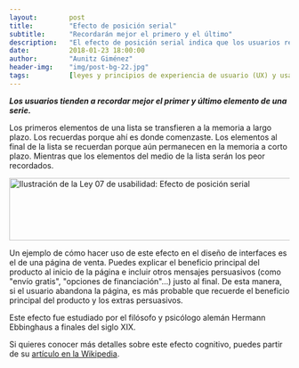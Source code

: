 ```yaml
---
layout:        post
title:         "Efecto de posición serial"
subtitle:      "Recordarán mejor el primero y el último"
description:   "El efecto de posición serial indica que los usuarios recuerdan mejor el primer y último elemento de una lista o serie."
date:          2018-01-23 18:00:00
author:        "Aunitz Giménez"
header-img:    "img/post-bg-22.jpg"
tags:          [leyes y principios de experiencia de usuario (UX) y usabilidad]
---
```


<p><em><strong>Los usuarios tienden a recordar mejor el primer y último elemento de una serie.</strong></em></p>

<p>Los primeros elementos de una lista se transfieren a la memoria a largo plazo. Los recuerdas porque ahí es donde comenzaste. Los elementos al final de la lista se recuerdan porque aún permanecen en la memoria a corto plazo. Mientras que los elementos del medio de la lista serán los peor recordados.</p>

<p><img src="{{ site.baseurl }}/img/ley-07-efecto-de-posicion-serial.png" loading="lazy" alt="Ilustración de la Ley 07 de usabilidad: Efecto de posición serial" width="722" height="112"></p>

<p>Un ejemplo de cómo hacer uso de este efecto en el diseño de interfaces es el de una página de venta. Puedes explicar el beneficio principal del producto al inicio de la página e incluir otros mensajes persuasivos (como "envío gratis", "opciones de financiación"...) justo al final. De esta manera, si el usuario abandona la página, es más probable que recuerde el beneficio principal del producto y los extras persuasivos.</p>

<p>Este efecto fue estudiado por el filósofo y psicólogo alemán Hermann Ebbinghaus a finales del siglo XIX.</p>

<p>Si quieres conocer más detalles sobre este efecto cognitivo, puedes partir de su <a href="https://en.wikipedia.org/wiki/Serial-position_effect" target="_blank" rel="noopener noreferrer">artículo en la Wikipedia</a>.</p>
